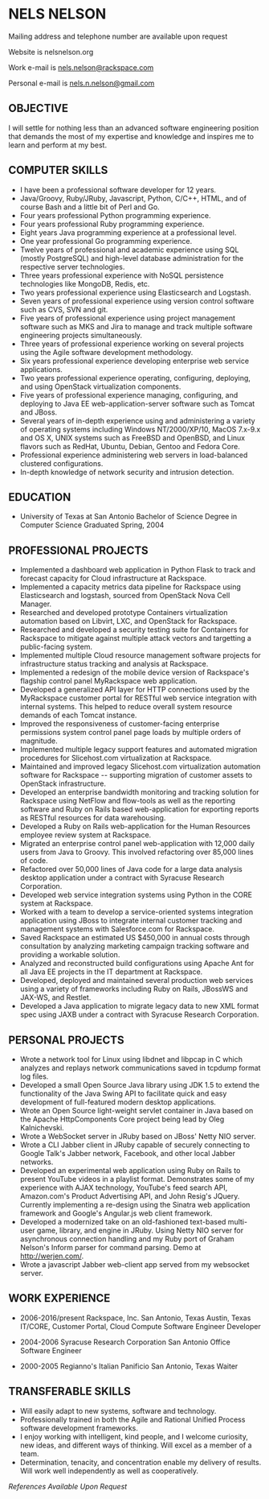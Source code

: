 # NELS NELSON

Mailing address and telephone number are available upon request

Website is nelsnelson.org

Work e-mail is nels.nelson@rackspace.com

Personal e-mail is nels.n.nelson@gmail.com


## OBJECTIVE

I will settle for nothing less than an advanced software engineering position that demands the most of my expertise and knowledge and inspires me to learn and perform at my best.


## COMPUTER SKILLS

 * I have been a professional software developer for 12 years.
 * Java/Groovy, Ruby/JRuby, Javascript, Python, C/C++, HTML, and of course Bash and a little bit of Perl and Go.
 * Four years professional Python programming experience.
 * Four years professional Ruby programming experience.
 * Eight years Java programming experience at a professional level.
 * One year professional Go programming experience.
 * Twelve years of professional and academic experience using SQL (mostly PostgreSQL) and high-level database administration for the respective server technologies.
 * Three years professional experience with NoSQL persistence technologies like MongoDB, Redis, etc.
 * Two years professional experience using Elasticsearch and Logstash.
 * Seven years of professional experience using version control software such as CVS, SVN and git.
 * Five years of professional experience using project management software such as MKS and Jira to manage and track multiple software engineering projects simultaneously.
 * Three years of professional experience working on several projects using the Agile software development methodology.
 * Six years professional experience developing enterprise web service applications.
 * Two years professional experience operating, configuring, deploying, and using OpenStack virtualization components.
 * Five years of professional experience managing, configuring, and deploying to Java EE web-application-server software such as Tomcat and JBoss.
 * Several years of in-depth experience using and administering a variety of operating systems including Windows NT/2000/XP/10, MacOS 7.x-9.x and OS X, UNIX systems such as FreeBSD and OpenBSD, and Linux flavors such as RedHat, Ubuntu, Debian, Gentoo and Fedora Core.
 * Professional experience administering web servers in load-balanced clustered configurations.
 * In-depth knowledge of network security and intrusion detection.


## EDUCATION

 * University of Texas at San Antonio
   Bachelor of Science Degree in Computer Science
   Graduated Spring, 2004


## PROFESSIONAL PROJECTS

 * Implemented a dashboard web application in Python Flask to track and forecast capacity for Cloud infrastructure at Rackspace.
 * Implemented a capacity metrics data pipeline for Rackspace using Elasticsearch and logstash, sourced from OpenStack Nova Cell Manager.
 * Researched and developed prototype Containers virtualization automation based on Libvirt, LXC, and OpenStack for Rackspace.
 * Researched and developed a security testing suite for Containers for Rackspace to mitigate against multiple attack vectors and targetting a public-facing system.
 * Implemented multiple Cloud resource management software projects for infrastructure status tracking and analysis at Rackspace.
 * Implemented a redesign of the mobile device version of Rackspace's flagship control panel MyRackspace web application.
 * Developed a generalized API layer for HTTP connections used by the MyRackspace customer portal for RESTful web service integration with internal systems. This helped to reduce overall system resource demands of each Tomcat instance.
 * Improved the responsiveness of customer-facing enterprise permissions system control panel page loads by multiple orders of magnitude.
 * Implemented multiple legacy support features and automated migration procedures for Slicehost.com virtualization at Rackspace.
 * Maintained and improved legacy Slicehost.com virtualization automation software for Rackspace -- supporting migration of customer assets to OpenStack infrastructure.
 * Developed an enterprise bandwidth monitoring and tracking solution for Rackspace using NetFlow and flow-tools as well as the reporting software and Ruby on Rails based web-application for exporting reports as RESTful resources for data warehousing.
 * Developed a Ruby on Rails web-application for the Human Resources employee review system at Rackspace.
 * Migrated an enterprise control panel web-application with 12,000 daily users from Java to Groovy. This involved refactoring over 85,000 lines of code.
 * Refactored over 50,000 lines of Java code for a large data analysis desktop application under a contract with Syracuse Research Corporation.
 * Developed web service integration systems using Python in the CORE system at Rackspace.
 * Worked with a team to develop a service-oriented systems integration application using JBoss to integrate internal customer tracking and management systems with Salesforce.com for Rackspace.
 * Saved Rackspace an estimated US $450,000 in annual costs through consultation by analyzing marketing campaign tracking software and providing a workable solution.
 * Analyzed and reconstructed build configurations using Apache Ant for all Java EE projects in the IT department at Rackspace.
 * Developed, deployed and maintained several production web services using a variety of frameworks including Ruby on Rails, JBossWS and JAX-WS, and Restlet.
 * Developed a Java application to migrate legacy data to new XML format spec using JAXB under a contract with Syracuse Research Corporation.
 
## PERSONAL PROJECTS

 * Wrote a network tool for Linux using libdnet and libpcap in C which analyzes and replays network communications saved in tcpdump format log files.
 * Developed a small Open Source Java library using JDK 1.5 to extend the functionality of the Java Swing API to facilitate quick and easy development of full-featured modern desktop applications.
 * Wrote an Open Source light-weight servlet container in Java based on the Apache HttpComponents Core project being lead by Oleg Kalnichevski.
 * Wrote a WebSocket server in JRuby based on JBoss' Netty NIO server.
 * Wrote a CLI Jabber client in JRuby capable of securely connecting to Google Talk's Jabber network, Facebook, and other local Jabber networks.
 * Developed an experimental web application using Ruby on Rails to present YouTube videos in a playlist format.  Demonstrates some of my experience with AJAX technology, YouTube's feed search API, Amazon.com's Product Advertising API, and John Resig's JQuery.  Currently implementing a re-design using the Sinatra web application framework and Google's Angular.js web client framework.
 * Developed a modernized take on an old-fashioned text-based multi-user game, library, and engine in JRuby.  Using Netty NIO server for asynchronous connection handling and my Ruby port of Graham Nelson's Inform parser for command parsing.  Demo at http://werjen.com/.
 * Wrote a javascript Jabber web-client app served from my websocket server.


## WORK EXPERIENCE

 * 2006-2016/present
   Rackspace, Inc.
   San Antonio, Texas
   Austin, Texas
   IT/CORE, Customer Portal, Cloud Compute
   Software Engineer Developer

 * 2004-2006
   Syracuse Research Corporation
   San Antonio Office
   Software Engineer

 * 2000-2005
   Regianno's Italian Panificio
   San Antonio, Texas
   Waiter


## TRANSFERABLE SKILLS

 * Will easily adapt to new systems, software and technology.
 * Professionally trained in both the Agile and Rational Unified Process software development frameworks.
 * I enjoy working with intelligent, kind people, and I welcome curiosity, new ideas, and different ways of thinking.  Will excel as a member of a team.
 * Determination, tenacity, and concentration enable my delivery of results.  Will work well independently as well as cooperatively.

*References Available Upon Request*
